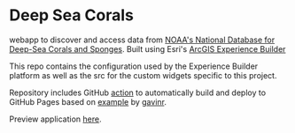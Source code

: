 # Deep Sea Corals

webapp to discover and access data from [NOAA's National Database for Deep-Sea Corals and Sponges](https://deepseacoraldata.noaa.gov/data). Built using Esri's [ArcGIS Experience Builder](https://developers.arcgis.com/experience-builder/)

This repo contains the configuration used by the Experience Builder platform as well as the src for the custom widgets specific to this project.

Repository includes GitHub [action](.github/workflows/build-app.yml) to automatically build and deploy to GitHub Pages based on [example](https://github.com/gavinr/experience-builder-devops-example) by [gavinr](https://github.com/gavinr).

Preview application [here](https://ci-cmg.github.io/deep-sea-corals-exb/).
